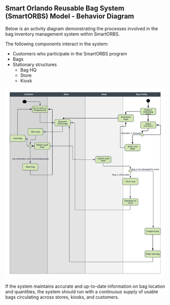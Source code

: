 ## Smart Orlando Reusable Bag System (SmartORBS) Model - Behavior Diagram

Below is an activity diagram demonstrating the processes involved in the bag inventory management system within SmartORBS.

The following components interact in the system:
* Customers who participate in the SmartORBS program
* Bags
* Stationary structures
  * Bag HQ
  * Store
  * Kiosk


![Behavior Diagram](../images/smartorbs_behaviordiagram.png)

If the system maintains accurate and up-to-date information on bag location and quantities, the system should run with a continuous supply of usable bags circulating across stores, kiosks, and customers.